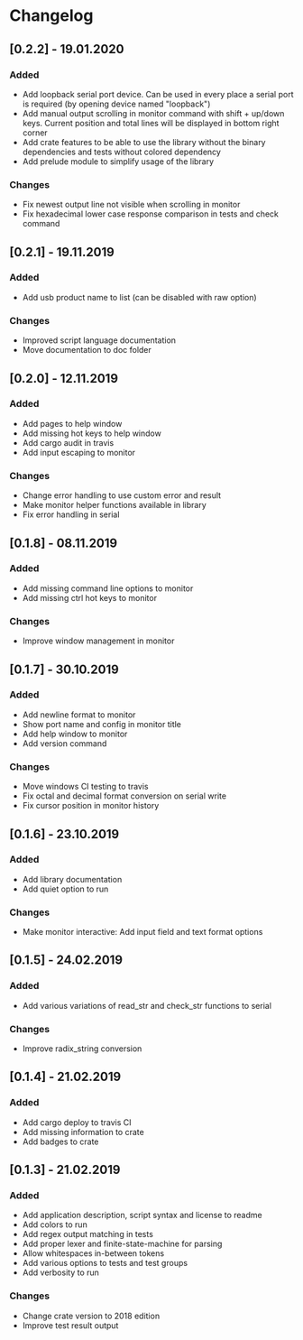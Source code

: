 # Changelog

## [0.2.2] - 19.01.2020

### Added
- Add loopback serial port device. Can be used in every place a serial port is required (by opening device named "loopback")
- Add manual output scrolling in monitor command with shift + up/down keys. Current position and total lines will be displayed in bottom right corner
- Add crate features to be able to use the library without the binary dependencies and tests without colored dependency
- Add prelude module to simplify usage of the library

### Changes
- Fix newest output line not visible when scrolling in monitor
- Fix hexadecimal lower case response comparison in tests and check command

## [0.2.1] - 19.11.2019

### Added
- Add usb product name to list (can be disabled with raw option)

### Changes
- Improved script language documentation
- Move documentation to doc folder

## [0.2.0] - 12.11.2019

### Added
- Add pages to help window
- Add missing hot keys to help window
- Add cargo audit in travis
- Add input escaping to monitor

### Changes
- Change error handling to use custom error and result
- Make monitor helper functions available in library
- Fix error handling in serial

## [0.1.8] - 08.11.2019

### Added
- Add missing command line options to monitor
- Add missing ctrl hot keys to monitor

### Changes
- Improve window management in monitor

## [0.1.7] - 30.10.2019

### Added
- Add newline format to monitor
- Show port name and config in monitor title
- Add help window to monitor
- Add version command

### Changes
- Move windows CI testing to travis
- Fix octal and decimal format conversion on serial write
- Fix cursor position in monitor history

## [0.1.6] - 23.10.2019

### Added
- Add library documentation
- Add quiet option to run

### Changes
- Make monitor interactive: Add input field and text format options

## [0.1.5] - 24.02.2019

### Added
- Add various variations of read_str and check_str functions to serial

### Changes
- Improve radix_string conversion

## [0.1.4] - 21.02.2019

### Added
- Add cargo deploy to travis CI
- Add missing information to crate
- Add badges to crate

## [0.1.3] - 21.02.2019

### Added
- Add application description, script syntax and license to readme
- Add colors to run
- Add regex output matching in tests
- Add proper lexer and finite-state-machine for parsing
- Allow whitespaces in-between tokens
- Add various options to tests and test groups
- Add verbosity to run

### Changes
- Change crate version to 2018 edition
- Improve test result output
